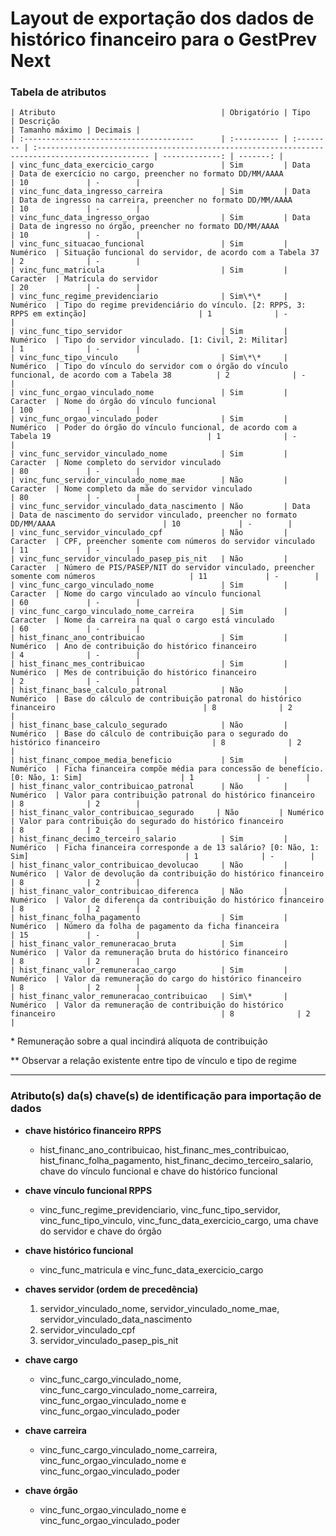 # Layout de exportação dos dados de histórico financeiro para o GestPrev Next

### Tabela de atributos

    | Atributo                                     | Obrigatório | Tipo      | Descrição                                                                                        | Tamanho máximo | Decimais |
    | :--------------------------------------      | :---------- | :-------- | :----------------------------------------------------------------------------------------------- | -------------: | -------: |
    | vinc_func_data_exercicio_cargo               | Sim         | Data      | Data de exercício no cargo, preencher no formato DD/MM/AAAA                                      | 10             | -        |
    | vinc_func_data_ingresso_carreira             | Sim         | Data      | Data de ingresso na carreira, preencher no formato DD/MM/AAAA                                    | 10             | -        |
    | vinc_func_data_ingresso_orgao                | Sim         | Data      | Data de ingresso no órgão, preencher no formato DD/MM/AAAA                                       | 10             | -        |
    | vinc_func_situacao_funcional                 | Sim         | Numérico  | Situação funcional do servidor, de acordo com a Tabela 37                                        | 2              | -        |
    | vinc_func_matricula                          | Sim         | Caracter  | Matrícula do servidor                                                                            | 20             | -        |
    | vinc_func_regime_previdenciario              | Sim\*\*     | Numérico  | Tipo do regime previdenciário do vínculo. [2: RPPS, 3: RPPS em extinção]                         | 1              | -        |
    | vinc_func_tipo_servidor                      | Sim         | Numérico  | Tipo do servidor vinculado. [1: Civil, 2: Militar]                                               | 1              | -        |
    | vinc_func_tipo_vinculo                       | Sim\*\*     | Numérico  | Tipo do vínculo do servidor com o órgão do vínculo funcional, de acordo com a Tabela 38          | 2              | -        |
    | vinc_func_orgao_vinculado_nome               | Sim         | Caracter  | Nome do órgão do vínculo funcional                                                               | 100            | -        |
    | vinc_func_orgao_vinculado_poder              | Sim         | Numérico  | Poder do órgão do vínculo funcional, de acordo com a Tabela 19                                   | 1              | -        |
    | vinc_func_servidor_vinculado_nome            | Sim         | Caracter  | Nome completo do servidor vinculado                                                              | 80             | -        |
    | vinc_func_servidor_vinculado_nome_mae        | Não         | Caracter  | Nome completo da mãe do servidor vinculado                                                       | 80             | -        |
    | vinc_func_servidor_vinculado_data_nascimento | Não         | Data      | Data de nascimento do servidor vinculado, preencher no formato DD/MM/AAAA                        | 10             | -        |
    | vinc_func_servidor_vinculado_cpf             | Não         | Caracter  | CPF, preencher somente com números do servidor vinculado                                         | 11             | -        |
    | vinc_func_servidor_vinculado_pasep_pis_nit   | Não         | Caracter  | Número de PIS/PASEP/NIT do servidor vinculado, preencher somente com números                     | 11             | -        |
    | vinc_func_cargo_vinculado_nome               | Sim         | Caracter  | Nome do cargo vinculado ao vínculo funcional                                                     | 60             | -        |
    | vinc_func_cargo_vinculado_nome_carreira      | Sim         | Caracter  | Nome da carreira na qual o cargo está vinculado                                                  | 60             | -        |
    | hist_financ_ano_contribuicao                 | Sim         | Numérico  | Ano de contribuição do histórico financeiro                                                      | 4              | -        |
    | hist_financ_mes_contribuicao                 | Sim         | Numérico  | Mes de contribuição do histórico financeiro                                                      | 2              | -        |
    | hist_financ_base_calculo_patronal            | Não         | Numérico  | Base do cálculo de contribuição patronal do histórico financeiro                                 | 8              | 2        |
    | hist_financ_base_calculo_segurado            | Não         | Numérico  | Base do cálculo de contribuição para o segurado do histórico financeiro                         | 8              | 2        |
    | hist_financ_compoe_media_beneficio           | Sim         | Numérico  | Ficha financeira compõe média para concessão de benefício. [0: Não, 1: Sim]                      | 1              | -        |
    | hist_financ_valor_contribuicao_patronal      | Não         | Numérico  | Valor para contribuição patronal do histórico financeiro                                         | 8              | 2        |
    | hist_financ_valor_contribuicao_segurado     | Não         | Numérico  | Valor para contribuição do segurado do histórico financeiro                                      | 8              | 2        |
    | hist_financ_decimo_terceiro_salario          | Sim         | Numérico  | Ficha financeira corresponde a de 13 salário? [0: Não, 1: Sim]                                   | 1              | -        |
    | hist_financ_valor_contribuicao_devolucao     | Não         | Numérico  | Valor de devolução da contribuição do histórico financeiro                                       | 8              | 2        |
    | hist_financ_valor_contribuicao_diferenca     | Não         | Numérico  | Valor de diferença da contribuição do histórico financeiro                                       | 8              | 2        |
    | hist_financ_folha_pagamento                  | Sim         | Numérico  | Número da folha de pagamento da ficha financeira                                                 | 15             | -        |
    | hist_financ_valor_remuneracao_bruta          | Sim         | Numérico  | Valor da remuneração bruta do histórico financeiro                                               | 8              | 2        |
    | hist_financ_valor_remuneracao_cargo          | Sim         | Numérico  | Valor da remuneração do cargo do histórico financeiro                                            | 8              | 2        |
    | hist_financ_valor_remuneracao_contribuicao   | Sim\*       | Numérico  | Valor da remuneração de contribuição do histórico financeiro                                     | 8              | 2        |

\* Remuneração sobre a qual incindirá alíquota de contribuição

\*\* Observar a relação existente entre tipo de vínculo e tipo de regime

---

### Atributo(s) da(s) chave(s) de identificação para importação de dados

* **chave histórico financeiro RPPS**
    * hist_financ_ano_contribuicao, hist_financ_mes_contribuicao, hist_financ_folha_pagamento, hist_financ_decimo_terceiro_salario, chave do vínculo funcional e chave do histórico funcional

* **chave vínculo funcional RPPS**
    * vinc_func_regime_previdenciario, vinc_func_tipo_servidor, vinc_func_tipo_vinculo, vinc_func_data_exercicio_cargo, uma chave do servidor e chave do órgão

* **chave histórico funcional**
    * vinc_func_matricula e vinc_func_data_exercicio_cargo

* **chaves servidor (ordem de precedência)**
    1. servidor_vinculado_nome, servidor_vinculado_nome_mae, servidor_vinculado_data_nascimento
    2. servidor_vinculado_cpf
    3. servidor_vinculado_pasep_pis_nit

* **chave cargo**
    * vinc_func_cargo_vinculado_nome, vinc_func_cargo_vinculado_nome_carreira, vinc_func_orgao_vinculado_nome e vinc_func_orgao_vinculado_poder

* **chave carreira**
    * vinc_func_cargo_vinculado_nome_carreira, vinc_func_orgao_vinculado_nome e vinc_func_orgao_vinculado_poder

* **chave órgão**
    * vinc_func_orgao_vinculado_nome e vinc_func_orgao_vinculado_poder
